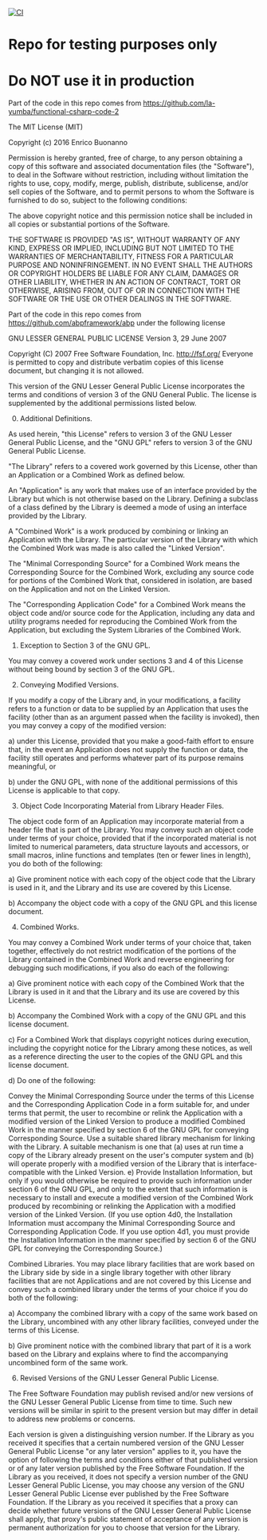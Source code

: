 [![CI](https://github.com/bartvanhoey/Fupr/actions/workflows/publishtonuget.yml/badge.svg?branch=release%2F1.0.4-preview30)](https://github.com/bartvanhoey/Fupr/actions/workflows/publishtonuget.yml) 
# Repo for testing purposes only
 # Do NOT use it in production

Part of the code in this repo comes from https://github.com/la-yumba/functional-csharp-code-2

The MIT License (MIT)

Copyright (c) 2016 Enrico Buonanno

Permission is hereby granted, free of charge, to any person obtaining a copy
of this software and associated documentation files (the "Software"), to deal
in the Software without restriction, including without limitation the rights
to use, copy, modify, merge, publish, distribute, sublicense, and/or sell
copies of the Software, and to permit persons to whom the Software is
furnished to do so, subject to the following conditions:

The above copyright notice and this permission notice shall be included in all
copies or substantial portions of the Software.

THE SOFTWARE IS PROVIDED "AS IS", WITHOUT WARRANTY OF ANY KIND, EXPRESS OR
IMPLIED, INCLUDING BUT NOT LIMITED TO THE WARRANTIES OF MERCHANTABILITY,
FITNESS FOR A PARTICULAR PURPOSE AND NONINFRINGEMENT. IN NO EVENT SHALL THE
AUTHORS OR COPYRIGHT HOLDERS BE LIABLE FOR ANY CLAIM, DAMAGES OR OTHER
LIABILITY, WHETHER IN AN ACTION OF CONTRACT, TORT OR OTHERWISE, ARISING FROM,
OUT OF OR IN CONNECTION WITH THE SOFTWARE OR THE USE OR OTHER DEALINGS IN THE
SOFTWARE.


Part of the code in this repo comes from https://github.com/abpframework/abp under the following license

GNU LESSER GENERAL PUBLIC LICENSE Version 3, 29 June 2007

Copyright (C) 2007 Free Software Foundation, Inc. http://fsf.org/ Everyone is permitted to copy and distribute verbatim copies of this license document, but changing it is not allowed.

This version of the GNU Lesser General Public License incorporates the terms and conditions of version 3 of the GNU General Public. The license is supplemented by the additional permissions listed below.

0. Additional Definitions.

As used herein, "this License" refers to version 3 of the GNU Lesser General Public License, and the "GNU GPL" refers to version 3 of the GNU General Public License.

"The Library" refers to a covered work governed by this License, other than an Application or a Combined Work as defined below.

An "Application" is any work that makes use of an interface provided by the Library but which is not otherwise based on the Library. Defining a subclass of a class defined by the Library is deemed a mode of using an interface provided by the Library.

A "Combined Work" is a work produced by combining or linking an Application with the Library. The particular version of the Library with which the Combined Work was made is also called the "Linked Version".

The "Minimal Corresponding Source" for a Combined Work means the Corresponding Source for the Combined Work, excluding any source code for portions of the Combined Work that, considered in isolation, are based on the Application and not on the Linked Version.

The "Corresponding Application Code" for a Combined Work means the object code and/or source code for the Application, including any data and utility programs needed for reproducing the Combined Work from the Application, but excluding the System Libraries of the Combined Work.

1. Exception to Section 3 of the GNU GPL.

You may convey a covered work under sections 3 and 4 of this License without being bound by section 3 of the GNU GPL.

2. Conveying Modified Versions.

If you modify a copy of the Library and, in your modifications, a facility refers to a function or data to be supplied by an Application that uses the facility (other than as an argument passed when the facility is invoked), then you may convey a copy of the modified version:

a) under this License, provided that you make a good-faith effort to ensure that, in the event an Application does not supply the function or data, the facility still operates and performs whatever part of its purpose remains meaningful, or

b) under the GNU GPL, with none of the additional permissions of this License is applicable to that copy.

3. Object Code Incorporating Material from Library Header Files.

The object code form of an Application may incorporate material from a header file that is part of the Library. You may convey such an object code under terms of your choice, provided that if the incorporated material is not limited to numerical parameters, data structure layouts and accessors, or small macros, inline functions and templates (ten or fewer lines in length), you do both of the following:

a) Give prominent notice with each copy of the object code that the Library is used in it, and the Library and its use are covered by this License.

b) Accompany the object code with a copy of the GNU GPL and this license document.

4. Combined Works.

You may convey a Combined Work under terms of your choice that, taken together, effectively do not restrict modification of the portions of the Library contained in the Combined Work and reverse engineering for debugging such modifications, if you also do each of the following:

a) Give prominent notice with each copy of the Combined Work that the Library is used in it and that the Library and its use are covered by this License.

b) Accompany the Combined Work with a copy of the GNU GPL and this license document.

c) For a Combined Work that displays copyright notices during execution, including the copyright notice for the Library among these notices, as well as a reference directing the user to the copies of the GNU GPL and this license document.

d) Do one of the following:

Convey the Minimal Corresponding Source under the terms of this License and the Corresponding Application Code in a form suitable for, and under terms that permit, the user to recombine or relink the Application with a modified version of the Linked Version to produce a modified Combined Work in the manner specified by section 6 of the GNU GPL for conveying Corresponding Source.
Use a suitable shared library mechanism for linking with the Library. A suitable mechanism is one that (a) uses at run time a copy of the Library already present on the user's computer system and (b) will operate properly with a modified version of the Library that is interface-compatible with the Linked Version.
e) Provide Installation Information, but only if you would otherwise be required to provide such information under section 6 of the GNU GPL, and only to the extent that such information is necessary to install and execute a modified version of the Combined Work produced by recombining or relinking the Application with a modified version of the Linked Version. (If you use option 4d0, the Installation Information must accompany the Minimal Corresponding Source and Corresponding Application Code. If you use option 4d1, you must provide the Installation Information in the manner specified by section 6 of the GNU GPL for conveying the Corresponding Source.)

Combined Libraries.
You may place library facilities that are work based on the Library side by side in a single library together with other library facilities that are not Applications and are not covered by this License and convey such a combined library under the terms of your choice if you do both of the following:

a) Accompany the combined library with a copy of the same work based on the Library, uncombined with any other library facilities, conveyed under the terms of this License.

b) Give prominent notice with the combined library that part of it is a work based on the Library and explains where to find the accompanying uncombined form of the same work.

6. Revised Versions of the GNU Lesser General Public License.

The Free Software Foundation may publish revised and/or new versions of the GNU Lesser General Public License from time to time. Such new versions will be similar in spirit to the present version but may differ in detail to address new problems or concerns.

Each version is given a distinguishing version number. If the Library as you received it specifies that a certain numbered version of the GNU Lesser General Public License "or any later version" applies to it, you have the option of following the terms and conditions either of that published version or of any later version published by the Free Software Foundation. If the Library as you received, it does not specify a version number of the GNU Lesser General Public License, you may choose any version of the GNU Lesser General Public License ever published by the Free Software Foundation. If the Library as you received it specifies that a proxy can decide whether future versions of the GNU Lesser General Public License shall apply, that proxy's public statement of acceptance of any version is permanent authorization for you to choose that version for the Library.
